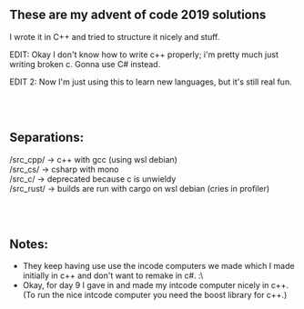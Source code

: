 ## These are my advent of code 2019 solutions

I wrote it in C++ and tried to structure it nicely and stuff.

EDIT: Okay I don't know how to write c++ properly; i'm pretty much just writing broken c. 
Gonna use C# instead.

EDIT 2: Now I'm just using this to learn new languages, but it's still real fun.

<br><br>

## Separations:

/src_cpp/ -> c++ with gcc (using wsl debian) <br>
/src_cs/ -> csharp with mono <br>
/src_c/ -> deprecated because c is unwieldy <br>
/src_rust/ -> builds are run with cargo on wsl debian (cries in profiler)<br>

<br><br>

## Notes:

- They keep having use use the incode computers we made which I made initially in c++ and don't want to remake in c#. :\
- Okay, for day 9 I gave in and made my intcode computer nicely in c++. (To run the nice intcode computer you need the boost library for c++.)
